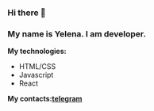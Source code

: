 ### Hi there 👋

### My name is Yelena. I am developer.

**My technologies:**
* HTML/CSS
* Javascript
* React

**My contacts:[telegram](https://t.me/YelenaTsoy1120 )**

<!--
**Ltsoy1120/Ltsoy1120** is a ✨ _special_ ✨ repository because its `README.md` (this file) appears on your GitHub profile.

Here are some ideas to get you started:

- 🔭 I’m currently working on ...
- 🌱 I’m currently learning ...
- 👯 I’m looking to collaborate on ...
- 🤔 I’m looking for help with ...
- 💬 Ask me about ...
- 📫 How to reach me: ...
- 😄 Pronouns: ...
- ⚡ Fun fact: ...
-->
